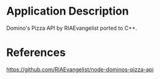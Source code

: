 # Application Description

Domino's Pizza API by RIAEvangelist ported to C++.

# References

https://github.com/RIAEvangelist/node-dominos-pizza-api